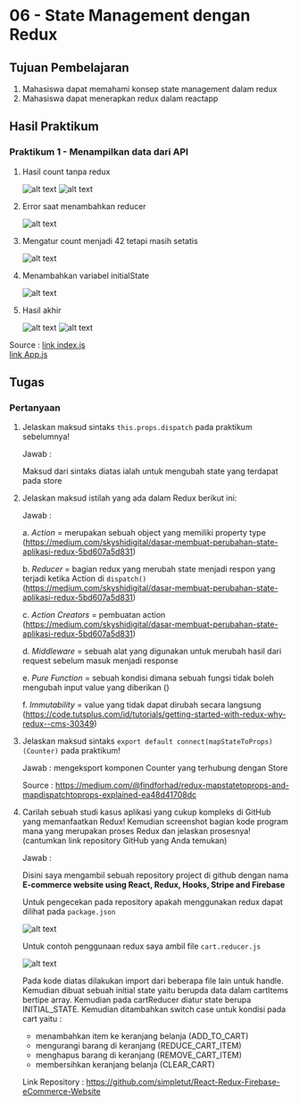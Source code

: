 # 06 - State Management dengan Redux

## Tujuan Pembelajaran

1. Mahasiswa dapat memahami konsep state management dalam redux
2. Mahasiswa dapat menerapkan redux dalam reactapp

## Hasil Praktikum

### Praktikum 1 - Menampilkan data dari API
1. Hasil count tanpa redux

    ![alt text](img/1.png)
    ![alt text](img/2.png)

2. Error saat menambahkan reducer

    ![alt text](img/3.png)

3. Mengatur count menjadi 42 tetapi masih setatis

    ![alt text](img/4.png)

4. Menambahkan variabel initialState

    ![alt text](img/5.png)

5. Hasil akhir 

    ![alt text](img/6.png)
    ![alt text](img/7.png)

Source :
[link index.js](../../src/06_react_redux/src/index.js)<br>
[link App.js](../../src/06_react_redux/src/App.js)<br>


## Tugas

### Pertanyaan
1. Jelaskan maksud sintaks `this.props.dispatch` pada praktikum sebelumnya!

    Jawab :

    Maksud dari sintaks diatas ialah untuk mengubah state yang terdapat pada store

2. Jelaskan maksud istilah yang ada dalam Redux berikut ini:

    Jawab :

    a. *Action* = merupakan sebuah object yang memiliki property type (https://medium.com/skyshidigital/dasar-membuat-perubahan-state-aplikasi-redux-5bd607a5d831)

    b. *Reducer* = bagian redux yang merubah state menjadi respon yang terjadi ketika Action di `dispatch()` (https://medium.com/skyshidigital/dasar-membuat-perubahan-state-aplikasi-redux-5bd607a5d831)

    c. *Action Creators* = pembuatan action (https://medium.com/skyshidigital/dasar-membuat-perubahan-state-aplikasi-redux-5bd607a5d831)

    d. *Middleware* = sebuah alat yang digunakan untuk merubah hasil dari request sebelum masuk menjadi response

    e. *Pure Function* = sebuah kondisi dimana sebuah fungsi tidak boleh mengubah input value yang diberikan ()

    f. *Immutability* = value yang tidak dapat dirubah secara langsung (https://code.tutsplus.com/id/tutorials/getting-started-with-redux-why-redux--cms-30349)

3. Jelaskan maksud sintaks `export default connect(mapStateToProps)(Counter)` pada praktikum!

    Jawab : mengeksport komponen Counter yang terhubung dengan Store

    Source : https://medium.com/@findforhad/redux-mapstatetoprops-and-mapdispatchtoprops-explained-ea48d41708dc 

4. Carilah sebuah studi kasus aplikasi yang cukup kompleks di GitHub yang  memanfaatkan Redux! Kemudian screenshot bagian kode program mana yang merupakan proses Redux dan jelaskan prosesnya! (cantumkan link repository GitHub yang Anda temukan)

    Jawab :

    Disini saya mengambil sebuah repository project di github dengan nama **E-commerce website using React, Redux, Hooks, Stripe and Firebase**

    Untuk pengecekan pada repository apakah menggunakan redux dapat dilihat pada `package.json`

    ![alt text](img/8.png)


    Untuk contoh penggunaan redux saya ambil file `cart.reducer.js`

    ![alt text](img/9.png)

    Pada kode diatas dilakukan import dari beberapa file lain untuk handle. Kemudian dibuat sebuah initial state yaitu berupda data dalam cartItems bertipe array. Kemudian pada cartReducer diatur state berupa INITIAL_STATE. Kemudian ditambahkan switch case untuk kondisi pada cart yaitu :
    - menambahkan item ke keranjang belanja (ADD_TO_CART)
    - mengurangi  barang di keranjang (REDUCE_CART_ITEM)
    - menghapus barang di keranjang (REMOVE_CART_ITEM)
    - membersihkan keranjang belanja (CLEAR_CART)

    Link Repository : https://github.com/simpletut/React-Redux-Firebase-eCommerce-Website